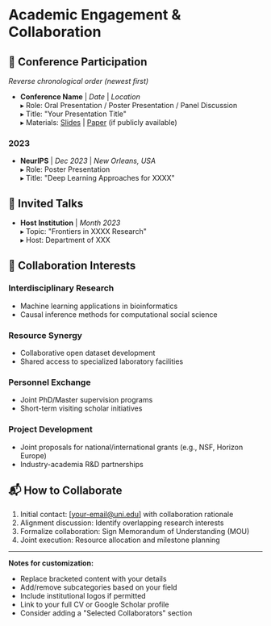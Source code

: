 # Academic Engagement & Collaboration

## 📅 Conference Participation  
*Reverse chronological order (newest first)*  
- ​**Conference Name** | _Date_ | _Location_  
  ▸ Role: Oral Presentation / Poster Presentation / Panel Discussion  
  ▸ Title: "Your Presentation Title"  
  ▸ Materials: [Slides]() | [Paper]() (if publicly available)

### 2023
- ​**NeurIPS** | _Dec 2023_ | _New Orleans, USA_  
  ▸ Role: Poster Presentation  
  ▸ Title: "Deep Learning Approaches for XXXX"

## 🎤 Invited Talks  
- ​**Host Institution** | _Month 2023_  
  ▸ Topic: "Frontiers in XXXX Research"  
  ▸ Host: Department of XXX

## 🤝 Collaboration Interests  

### Interdisciplinary Research  
- Machine learning applications in bioinformatics  
- Causal inference methods for computational social science  

### Resource Synergy  
- Collaborative open dataset development  
- Shared access to specialized laboratory facilities  

### Personnel Exchange  
- Joint PhD/Master supervision programs  
- Short-term visiting scholar initiatives  

### Project Development  
- Joint proposals for national/international grants (e.g., NSF, Horizon Europe)  
- Industry-academia R&D partnerships  

## 📬 How to Collaborate  
1. Initial contact: [your-email@uni.edu] with collaboration rationale  
2. Alignment discussion: Identify overlapping research interests  
3. Formalize collaboration: Sign Memorandum of Understanding (MOU)  
4. Joint execution: Resource allocation and milestone planning  

---

**Notes for customization:**  
- Replace bracketed content with your details  
- Add/remove subcategories based on your field  
- Include institutional logos if permitted  
- Link to your full CV or Google Scholar profile  
- Consider adding a "Selected Collaborators" section  